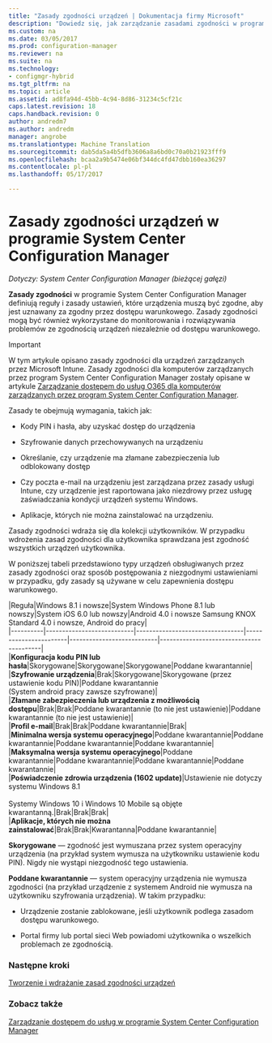 ```yaml
---
title: "Zasady zgodności urządzeń | Dokumentacja firmy Microsoft"
description: "Dowiedz się, jak zarządzanie zasadami zgodności w programie System Center Configuration Manager do zapewnienia zgodności z dostępem warunkowym urządzeń zasad."
ms.custom: na
ms.date: 03/05/2017
ms.prod: configuration-manager
ms.reviewer: na
ms.suite: na
ms.technology:
- configmgr-hybrid
ms.tgt_pltfrm: na
ms.topic: article
ms.assetid: ad8fa94d-45bb-4c94-8d86-31234c5cf21c
caps.latest.revision: 18
caps.handback.revision: 0
author: andredm7
ms.author: andredm
manager: angrobe
ms.translationtype: Machine Translation
ms.sourcegitcommit: dab5da5a4b5dfb3606a8a6bd0c70a0b21923fff9
ms.openlocfilehash: bcaa2a9b5474e06bf344dc4fd47dbb160ea36297
ms.contentlocale: pl-pl
ms.lasthandoff: 05/17/2017

---
```

# <a name="device-compliance-policies-in-system-center-configuration-manager"></a>Zasady zgodności urządzeń w programie System Center Configuration Manager

*Dotyczy: System Center Configuration Manager (bieżącej gałęzi)*

**Zasady zgodności** w programie System Center Configuration Manager definiują reguły i zasady ustawień, które urządzenia muszą być zgodne, aby jest uznawany za zgodny przez dostępu warunkowego. Zasady zgodności mogą być również wykorzystane do monitorowania i rozwiązywania problemów ze zgodnością urządzeń niezależnie od dostępu warunkowego.  


> [!IMPORTANT]  
>  W tym artykule opisano zasady zgodności dla urządzeń zarządzanych przez Microsoft Intune.    Zasady zgodności dla komputerów zarządzanych przez program System Center Configuration Manager zostały opisane w artykule [Zarządzanie dostępem do usług O365 dla komputerów zarządzanych przez program System Center Configuration Manager](../../protect/deploy-use/manage-access-to-o365-services-for-pcs-managed-by-sccm.md).  

 Zasady te obejmują wymagania, takich jak:  

-   Kody PIN i hasła, aby uzyskać dostęp do urządzenia

-   Szyfrowanie danych przechowywanych na urządzeniu

-   Określanie, czy urządzenie ma złamane zabezpieczenia lub odblokowany dostęp  

-   Czy poczta e-mail na urządzeniu jest zarządzana przez zasady usługi Intune, czy urządzenie jest raportowana jako niezdrowy przez usługę zaświadczania kondycji urządzeń systemu Windows.
-   Aplikacje, których nie można zainstalować na urządzeniu.


 Zasady zgodności wdraża się dla kolekcji użytkowników. W przypadku wdrożenia zasad zgodności dla użytkownika sprawdzana jest zgodność wszystkich urządzeń użytkownika.  

 W poniższej tabeli przedstawiono typy urządzeń obsługiwanych przez zasady zgodności oraz sposób postępowania z niezgodnymi ustawieniami w przypadku, gdy zasady są używane w celu zapewnienia dostępu warunkowego.  

|Reguła|Windows 8.1 i nowsze|System Windows Phone 8.1 lub nowszy|System iOS 6.0 lub nowszy|Android 4.0 i nowsze Samsung KNOX Standard 4.0 i nowsze, Android do pracy|  
|----------|---------------------------|---------------------------------|-----------------------|---------------------------|-----------------------------------------|  
|**Konfiguracja kodu PIN lub hasła**|Skorygowane|Skorygowane|Skorygowane|Poddane kwarantannie|  
|**Szyfrowanie urządzenia**|Brak|Skorygowane|Skorygowane (przez ustawienie kodu PIN)|Poddane kwarantannie<br>(System android pracy zawsze szyfrowane)|  
|**Złamane zabezpieczenia lub urządzenia z możliwością dostępu**|Brak|Brak|Poddane kwarantannie (to nie jest ustawienie)|Poddane kwarantannie (to nie jest ustawienie)|  
|**Profil e-mail**|Brak|Brak|Poddane kwarantannie|Brak|  
|**Minimalna wersja systemu operacyjnego**|Poddane kwarantannie|Poddane kwarantannie|Poddane kwarantannie|Poddane kwarantannie|  
|**Maksymalna wersja systemu operacyjnego**|Poddane kwarantannie|Poddane kwarantannie|Poddane kwarantannie|Poddane kwarantannie|  
|**Poświadczenie zdrowia urządzenia (1602 update)**|Ustawienie nie dotyczy systemu Windows 8.1<br /><br /> Systemy Windows 10 i Windows 10 Mobile są objęte kwarantanną.|Brak|Brak|Brak|  
|**Aplikacje, których nie można zainstalować**|Brak|Brak|Kwarantanna|Poddane kwarantannie|

 **Skorygowane** — zgodność jest wymuszana przez system operacyjny urządzenia (na przykład system wymusza na użytkowniku ustawienie kodu PIN).  Nigdy nie wystąpi niezgodność tego ustawienia.  

 **Poddane kwarantannie** — system operacyjny urządzenia nie wymusza zgodności (na przykład urządzenie z systemem Android nie wymusza na użytkowniku szyfrowania urządzenia).  W takim przypadku:  

-   Urządzenie zostanie zablokowane, jeśli użytkownik podlega zasadom dostępu warunkowego.  

-   Portal firmy lub portal sieci Web powiadomi użytkownika o wszelkich problemach ze zgodnością.  


### <a name="next-steps"></a>Następne kroki  
[Tworzenie i wdrażanie zasad zgodności urządzeń](create-compliance-policy.md)
### <a name="see-also"></a>Zobacz także  
 [Zarządzanie dostępem do usług w programie System Center Configuration Manager](../../protect/deploy-use/manage-access-to-services.md)

